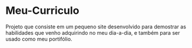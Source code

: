 # Meu-Curriculo
 
Projeto que consiste em um pequeno site desenvolvido para demostrar as habilidades que venho adquirindo no meu dia-a-dia, e também para ser usado como meu portifólio.

